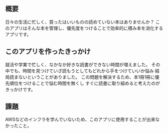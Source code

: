 
## 概要

日々の生活に忙しく、買ったはいいものの読めていない本はありませんか？
このアプリはそんな本を管理し、優先度をつけることで効率的に積み本を消化するアプリです。


## このアプリを作ったきっかけ

就活や学業で忙しく、なかなか好きな読書ができない時間が増えました。
その中でも、時間を見つけていざ読もうとしてもどれから手をつけていいか悩み
結局読まないということがありました。
この問題を解決するため、本1冊1冊に優先順位をつけることで悩む時間を無くし
すぐに読書に取り組めると考えたのがきっかけです。


## 課題
AWSなどのインフラを学んでいないため、このアプリに使用することが出来なかったこと。

